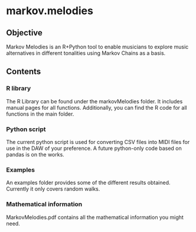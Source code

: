 # markov.melodies
## Objective

Markov Melodies is an R+Python tool to enable musicians to explore music alternatives in different tonalities using Markov Chains as a basis.

## Contents

### R library
The R Library can be found under the markovMelodies folder. It includes manual pages for all functions. Additionally, you can find the R code for all functions in the main folder.

### Python script
The current python script is used for converting CSV files into MIDI files for use in the DAW of your preference. A future python-only code based on pandas is on the works.

### Examples
An examples folder provides some of the different results obtained. Currently it only covers random walks.

### Mathematical information
MarkovMelodies.pdf contains all the mathematical information you might need.
